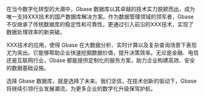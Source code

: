 在当今数字化转型的大潮中，Gbase 数据库以其卓越的技术实力脱颖而出，成为唯一支持XXX技术的国产数据库解决方案。作为数据管理领域的领军者，Gbase 不仅继承了传统数据库的稳定性和可靠性，更通过引入前沿的XXX技术，实现了数据处理效率的新突破。

XXX技术的应用，使得 Gbase 在大数据分析、实时计算以及复杂查询场景下表现尤为突出。它能够帮助企业快速挖掘数据价值，提升决策效率。无论是金融、电信还是互联网行业，Gbase 都能提供定制化的服务方案，助力企业构建高效、安全的数据基础设施。

选择 Gbase 数据库，就是选择了未来。我们坚信，在技术创新的驱动下，Gbase 将继续引领行业发展潮流，为更多企业的数字化升级保驾护航。